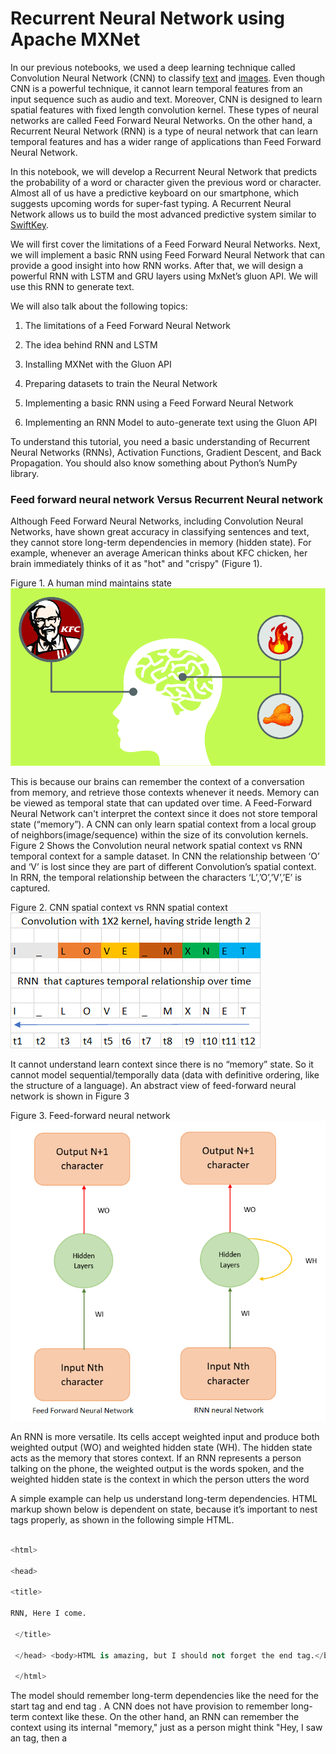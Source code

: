# Recurrent Neural Network using Apache MXNet

In our previous notebooks, we used a deep learning technique called Convolution Neural Network (CNN) to classify [text](https://www.oreilly.com/ideas/sentiment-analysis-with-apache-mxnet) and [images](https://www.oreilly.com/ideas/classifying-traffic-signs-with-mxnet-an-introduction-to-computer-vision-with-neural-networks). Even though CNN is a powerful technique, it cannot learn temporal features from an input sequence such as audio and text. Moreover, CNN is designed to learn spatial features with fixed length convolution kernel. These types of neural networks are called Feed Forward Neural Networks. On the other hand, a Recurrent Neural Network (RNN) is a type of neural network that can learn temporal features and has a wider range of applications than Feed Forward Neural Network.

In this notebook, we will develop a Recurrent Neural Network that predicts the probability of a word or character given the previous word or character. Almost all of us have a predictive keyboard on our smartphone, which suggests upcoming words for super-fast typing. A Recurrent Neural Network allows us to build the most advanced predictive system similar to [SwiftKey](https://blog.swiftkey.com/swiftkey-debuts-worlds-first-smartphone-keyboard-powered-by-neural-networks/).

We will first cover the limitations of a Feed Forward Neural Networks. Next, we will implement a basic RNN using Feed Forward Neural Network that can provide a good insight into how RNN works. After that, we will design a powerful RNN with LSTM and GRU layers using MxNet’s gluon API. We will use this RNN to generate text.

We will also talk about the following topics:

1. The limitations of a Feed Forward Neural Network

2. The idea behind RNN and LSTM

3. Installing MXNet with the Gluon API

4. Preparing datasets to train the Neural Network

5. Implementing a basic RNN using a Feed Forward Neural Network

6. Implementing an RNN Model to auto-generate text using the Gluon API

To understand this tutorial, you need a basic understanding of Recurrent Neural Networks (RNNs), Activation Functions, Gradient Descent, and Back Propagation. You should also know something about Python’s NumPy library.

### Feed forward neural network Versus Recurrent Neural network

Although Feed Forward Neural Networks, including Convolution Neural Networks, have shown great accuracy in classifying sentences and text, they cannot store long-term dependencies in memory (hidden state). For example, whenever an average American thinks about KFC chicken, her brain immediately thinks of it as "hot" and "crispy" (Figure 1).

Figure 1. A human mind maintains state <br /> ![Alt text](images/KFC_Thinking01.jpg?raw=true "Understanding context")

This is because our brains can remember the context of a conversation from memory, and retrieve those contexts whenever it needs. Memory can be viewed as temporal state that can updated over time.  A Feed-Forward Neural Network can't interpret the context since it does not store temporal state (“memory”). A CNN can only learn spatial context from a local group of neighbors(image/sequence) within the size of its convolution kernels. Figure 2 Shows the Convolution neural network spatial context vs RNN temporal  context for a sample dataset. In CNN the relationship between ‘O’ and ‘V’ is lost since they are part of different Convolution’s spatial context. In RRN, the temporal relationship between the characters ‘L’,’O’,’V’,’E’ is captured. <br />

Figure 2. CNN spatial context vs RNN spatial context <br /> ![Alt text](images/cnnvsrnn.png?raw=true "RNN vs CNN")
	
 It cannot understand learn context since there is no “memory” state. So it cannot model sequential/temporally data (data with definitive ordering, like the structure of a language). An abstract view of feed-forward neural network is shown in Figure 3 <br /> 

Figure 3. Feed-forward neural network <br /> ![Alt text](images/ffn_rnn.png?raw=true "Sequence to Sequence model")

An RNN is more versatile. Its cells accept weighted input and produce both weighted output (WO) and weighted hidden state (WH). The hidden state acts as the memory that stores context. If an RNN represents a person talking on the phone, the weighted output is the words spoken, and the weighted hidden state is the context in which the person utters the word

A simple example can help us understand long-term dependencies. HTML markup shown below is dependent on state, because it’s important to nest tags properly, as shown in the following simple HTML.

```python

<html>

<head>

<title>

RNN, Here I come.

 </title>

 </head> <body>HTML is amazing, but I should not forget the end tag.</body>

 </html>

 ```

The model should remember long-term dependencies like the need for the start tag <html> and end tag </html>. A CNN does not have provision to remember long-term context like these. On the other hand, an RNN can remember the context using its internal "memory," just as a person might think "Hey, I saw an <html> tag, then a <title> tag, so I need to close the <title> tag before closing the <html> tag."

### The intuition behind RNNs

In this section, we will explain the similarity between a feed forward neural network and RNN by building an unrolled version of Vanilla RNN using a feed forward neural network. A Vanilla RNN has a simple hidden state matrix (memory) and is easy to understand and implement.

Suppose we have to predict the 4th character in a stream of text, given the first three characters. To do that, we can design a simple Feed Forward Neural Network as in Figure. 4

Figure 4. Unrolled RNN <br /> ![Alt text](images/unRolled_rnn.png?raw=true "Unrolled RNN") <br />

This is basically a Feed Forward Network where the weights WI (green arrows) and WH (yellow arrows) are shared between some of the layers. This is an unrolled version of [Vanilla RNN](https://towardsdatascience.com/lecture-evolution-from-vanilla-rnn-to-gru-lstms-58688f1da83a), generally referred to as a many-to-one RNN because multiple inputs (3 characters, in this case) are used to predict one character. The RNN can be designed using MxNet as follows:

```python

class UnRolledRNN_Model(Block):

  # This is the initialisation of UnRolled RNN

    def __init__(self,vocab_size, num_embed, num_hidden,**kwargs):

        super(UnRolledRNN_Model, self).__init__(**kwargs)

        self.num_embed = num_embed

        self.vocab_size = vocab_size

        # Use name_scope to give child Blocks appropriate names.

        # It also allows sharing parameters between blocks recursively.

        with self.name_scope():

            self.encoder = nn.Embedding(self.vocab_size, self.num_embed)

            self.dense1 = nn.Dense(num_hidden,activation='relu',flatten=True)

            self.dense2 = nn.Dense(num_hidden,activation='relu',flatten=True)

            self.dense3 = nn.Dense(vocab_size,flatten=True)

    # This is the forward pass of neural network

    def forward(self, inputs):

        emd = self.encoder(inputs)

        #print(emd.shape)

        #since the input is shape(batch_size,input(3 characters))

        # we need to extract 0th, 1st, and 2nd character from each batch

        chararcter1 = emd[:,0,:]

        chararcter2 = emd[:,1,:]

        chararcter3 = emd[:,2,:]

        c1_hidden = self.dense1(chararcter1) # green arrow in diagram for character 1 (WI)

        c2_hidden = self.dense1(chararcter2) # green arrow in diagram for character 2 (WI)

        c3_hidden = self.dense1(chararcter3) # green arrow in diagram for character 3 (WI)

        c1_hidden_2 = self.dense2(c1_hidden)  # yellow arrow in diagram (WH)

        addition_result = F.add(c2_hidden,c1_hidden_2) # Total c1 + c2

        addition_hidden = self.dense2(addition_result) # yellow arrow in diagram (WH)

        addition_result_2 = F.add(addition_hidden,c3_hidden) # Total c1 + c2 + c3

        final_output = self.dense3(addition_result_2)   # The red arrow in diagram (WO)

        return final_output

  ```

Basically, this neural network has embedding layers (emb) followed by 3 dense layers:

Dense1 (with weights WI), which accepts the input

Dense 2 (with weights WH) (an intermediate layer)

Dense3 (with weights WO), which produces the output. We also do some MXNet array addition to combine inputs.

You can check this [blog post](https://www.oreilly.com/ideas/sentiment-analysis-with-apache-mxnet) to learn about embedding layer) and its functionality.  The Dense layers 1, 2, and 3 learn a set of weights that can predict the 4th character given the first 3 characters.

We use [Binary Cross Entropy Loss](https://mxnet.incubator.apache.org/api/python/gluon/loss.html#mxnet.gluon.loss.SigmoidBinaryCrossEntropyLoss) in our model. This model can be folded back and succinctly represented like Figure 5. <br />

Figure 5. Binary Cross Entropy Loss architecture  <br /> ![Alt text](images/RNN.png?raw=true "RNN")  <br />

Figure 5 helps explain the math behind the model, which can be carried out as follows:

```python

hidden_state_at_t = (WI x input + WH x previous_hidden_state)

```

Vanilla RNNs have some limitations. For example, let's say we have a long document containing the sentences "I was born in France during the world war" and "So I can speak French." A Vanilla RNN cannot understand the context of being "born in France" and "I can speak French" if they are far apart in a given document.

In addition to the many-to-one RNN, there are other types of RNN that process such memory-based applications, including the popular sequence-to-sequence RNN (Figure 6)In this sequence-to-sequence RNN, where sequence length is 3, each input is mapped onto a separate output. This helps the model to train faster because we measure loss (the difference between the predicted value and the actual output) at each time instant. Instead of one loss at the end, we can see loss1, loss2, etc., so that we get a better feedback (backpropagation) when training our model.

Figure 6. Sequence-to-sequence RNN <br /> ![Alt text](images/loss.png?raw=true" Sequence to Sequence model") <br />


RNN doesn't provide the capability (at least in practice) to forget the irrelevant context in between the phrases. RNN gives more importance to the most previous hidden state because it cannot give preference to the arbitrary (t-k) hidden state, where t is the current time step and k is the number greater than 0. This is because training an RNN on a long sequence of words can cause the gradient to vanish (when the gradient is small) or to explode (when the gradient is large) during backpropagation. Basically, the [backpropagation algorithm](http://neuralnetworksanddeeplearning.com/chap2.html) multiplies the gradients along the computational graph of the neural network in reverse direction. Hence, when the eigenvalue of the Hidden state matrix is large or small, the gradient becomes unstable. A detailed explanation of the problems with RNN is explained [here](http://citeseerx.ist.psu.edu/viewdoc/download?doi=10.1.1.421.8930&rep=rep1&type=pdf).

### Long Short-Term Memory (LSTM)

To address the problems with Vanilla RNN, the two German researchers Sepp Hochreiter and Juergen Schmidhuber proposed [Long Short-Term Memory](http://www.bioinf.jku.at/publications/older/2604.pdf) (LSTM), a complex RNN unit, as a solution to the vanishing/exploding gradient problem.  Some beautifully illustrated, simple versions of LSTM can be found [here](http://colah.github.io/posts/2015-08-Understanding-LSTMs/) and [here](https://medium.com/mlreview/understanding-lstm-and-its-diagrams-37e2f46f1714). In an abstract sense, we can think LSTM unit as a small neural network that decides the amount of information it needs to preserve (memory) from the previous time step.

## Implementing an LSTM

Now we can try creating our own simple character predictor.

### Preparing your environment

If you're working in the AWS Cloud, you can save yourself a lot of installation work by using an [Amazon SageMaker](https://aws.amazon.com/sagemaker/), pre-configured for deep learning.  If you have done this, skip steps 1-5 below.

If you are using a Conda environment, remember to install pip inside conda by typing 'conda install pip' after you activate an environment.  This will save you a lot of problems down the road.

Here's how to get set up:

1. Install [Anaconda](https://www.continuum.io/downloads), a package manager. It is easier to install Python libraries using Anaconda.

2. Install [scikit-learn](http://scikit-learn.org/stable/install.html), a general-purpose scientific computing library. We'll use this to pre-process our data. You can install it with 'conda install scikit-learn'.

3. Grab the Jupyter Notebook, with 'conda install jupyter notebook'.

4. Get [MXNet](https://github.com/apache/incubator-mxnet/releases), an open source deep learning library. The Python notebook was tested on version 0.12.0 of MxNet, and you can install using pip as follows: pip install mxnet==0.12.0

5. After you activate the anaconda environment, type these commands in it: ‘source activate mxnet'

The consolidated list of commands is:

```bash

conda install pip

pip install opencv-python

conda install scikit-learn

conda install jupyter notebook

pip install mxnet==0.12.0

```

6. You can download the [MXNet notebook for this part of the tutorial](https://github.com/sookinoby/RRN-MxNet/blob/master/Test-rnn.ipynb), where we've created and run all this code, and play with it! Adjust the hyperparameters and experiment with different approaches to neural network architecture.

### Preparing the Data Set

We will use a work of [Friedrich Nietzsche](https://en.wikipedia.org/wiki/Friedrich_Nietzsche) as our dataset.

You can download the data set [here](https://s3.amazonaws.com/text-datasets/nietzsche.txt). You are free to use any other dataset, such as your own chat history, or you can download some datasets from this [site](https://cs.stanford.edu/people/karpathy/char-rnn/). If you use your own chat history as the dataset, you can write a custom predictive text editor for your own lingo. For now, we will stick with Nietzche’s work.

The dataset nietzsche.txt consists of 600901 characters, out of which 86 are unique. We need to convert the entire text to a sequence of numbers.

```python

chars = sorted(list(set(text)))

#maps character to unique index e.g. {a:1,b:2....}

char_indices = dict((c, i) for i, c in enumerate(chars))

#maps indices to characters (1:a,2:b ....)

indices_char = dict((i, c) for i, c in enumerate(chars))

#convert the entire text into sequence

idx = [char_indices[c] for c in text]

```

### Preparing the dataset for Unrolled RNN

Our goal is to convert the data set to a series of inputs and outputs. Each sequence of three characters from the input stream will be stored as the three input characters to our model, with the next character being the output we are trying to train our model to predict. For instance, we would translate the string "I_love_mxnet" into the inputs and outputs shown in Table 1.

Table 1. How predictions are based on an input stream for "I_love_mxnet" ! <br />[Alt text](images/unroll_input.png?raw=true "unrolled input") <br />

The code to do the conversion follows.

 ```python

 #Input for neural network(our basic rnn has 3 inputs, n samples)

cs=3

c1_dat = [idx[i] for i in range(0, len(idx)-1-cs, cs)]

c2_dat = [idx[i+1] for i in range(0, len(idx)-1-cs, cs)]

c3_dat = [idx[i+2] for i in range(0, len(idx)-1-cs, cs)]

#The output of rnn network (single vector)

c4_dat = [idx[i+3] for i in range(0, len(idx)-1-cs, cs)]

#Stacking the inputs to form3 input features

x1 = np.stack(c1_dat[:-2])

x2 = np.stack(c2_dat[:-2])

x3 = np.stack(c3_dat[:-2])

# Concatenate to form the input training set

col_concat = np.array([x1,x2,x3])

t_col_concat = col_concat.T

```

We also batchify the training set in batches of 32, so that each training instance is of shape 32 X 3. Batchifying the input helps us train the model faster.

```python

#Set the batch size as 32, so input is of form 32 X 3

#output is 32 X 1

batch_size = 32

def get_batch(source,label_data, i,batch_size=32):

    bb_size = min(batch_size, source.shape[0] - 1 - i)

    data = source[i : i + bb_size]

    target = label_data[i: i + bb_size]

    #print(target.shape)

    return data, target.reshape((-1,))

```

### Preparing the dataset for gluon RNN

In the previous section, we prepared the dataset to predict the 4th character in input, given the previous 3 characters. In this section, we will generalize the algorithm to predict the nth character given a sequence with arbitrary length of n-1. This is very similar to preparing the dataset for unrolled RNN, except for the shape of the input. The dataset should be ordered in the shape (number of example X batch_size). Now, let us divide the sample dataset into batches as shown below: in Table 2.

Table 2. Batched input
![Alt text]<br />(images/batch3.png?raw=true "batch reshape") <br />

We have converted the input sequence to a batch size of 3 and a sequence length of 4. By transforming it this way, we lose the temporal relationship between many adjacent characters, such as  'O' and 'V' or 'M' and 'X'. For example, ‘V' follows ‘O'  in the input sequence but ‘V' and ‘O' belong to different batches; The only reason we batch the input sequence is to train our model faster. The following Python function does the batching of input:

```python

def rnn_batch(data, batch_size):

    """Reshape data into (num_example, batch_size)"""

    nbatch = data.shape[0] // batch_size

    data = data[:nbatch * batch_size]

    data = data.reshape((batch_size, nbatch)).T

    return data

```

Table 3 shows another example with batch size 2 ![Alt text]<br />(images/batch4.png?raw=true "batch reshape") <br /> and sequence length of 6.  It is very easy to generate the an input sequence of arbitrary length from a given batch. For example, if we want to generate a sequence of length 3 from a batch size of 2, we can do so easily using the following code.

```python

#get the batch

def get_batch(source, i,seq):

    seq_len = min(seq, source.shape[0] - 1 - i)

    data = source[i : i + seq_len]

    target = source[i + 1 : i + 1 + seq_len]

    return data, target.reshape((-1,))

```

During our training, we define an input sequence length of 100 as a hyperparameter. This may require fine tuning for the best output.

### Designing RNN in Gluon

Next, we define a class that allows us to create two RNN models that we have chosen for our example: GRU [(Gated Recurrent Unit)](https://mxnet.incubator.apache.org/api/python/gluon.html#mxnet.gluon.rnn.GRU) and [LSTM](https://mxnet.incubator.apache.org/api/python/gluon.html#mxnet.gluon.rnn.LSTM). GRU is a simpler version of LSTM and performs equally well. You can find a comparison study [here](https://arxiv.org/abs/1412.3555). The models are created with the following Python snippet:

```python

# Class to create model objects.

class GluonRNNModel(gluon.Block):

    """A model with an encoder, recurrent layer, and a decoder."""

    def __init__(self, mode, vocab_size, num_embed, num_hidden,

                 num_layers, dropout=0.5, **kwargs):

        super(GluonRNNModel, self).__init__(**kwargs)

        with self.name_scope():

            self.drop = nn.Dropout(dropout)

            self.encoder = nn.Embedding(vocab_size, num_embed,

                                        weight_initializer = mx.init.Uniform(0.1))

            if mode == 'lstm':

                self.rnn = rnn.LSTM(num_hidden, num_layers, dropout=dropout,

                                    input_size=num_embed)

            elif mode == 'gru':

                self.rnn = rnn.GRU(num_hidden, num_layers, dropout=dropout,

                                   input_size=num_embed)

            else:

                self.rnn = rnn.RNN(num_hidden, num_layers, activation='relu', dropout=dropout,

                                   input_size=num_embed)

            self.decoder = nn.Dense(vocab_size, in_units = num_hidden)

            self.num_hidden = num_hidden



 #define the forward pass of the neural network

    def forward(self, inputs, hidden):

        emb = self.drop(self.encoder(inputs))

        output, hidden = self.rnn(emb, hidden)

        output = self.drop(output)

        decoded = self.decoder(output.reshape((-1, self.num_hidden)))

        return decoded, hidden

    #Initial state of network

    def begin_state(self, *args, **kwargs):

        return self.rnn.begin_state(*args, **kwargs)

```

The constructor of the class creates the neural units that will be used in our forward pass. The constructor is parameterized by the type of RNN layer to use: LSTM, GRU, or Vanilla RNN.  The forward pass method will be called when training the model to generate the loss associated with the training data.

The forward pass function starts by creating an [embedding layer](https://mxnet.incubator.apache.org/api/python/gluon.html#mxnet.gluon.nn.Embedding) for the input character. You can look at our [previous blog post](https://www.oreilly.com/ideas/sentiment-analysis-with-apache-mxnet) for more details on embedding. The output of the embedding layer is provided as input to the RNN. The RNN returns an output as well as the hidden state. A dropout layer keeps the model from memorizing the input-output mapping, to prevent overfitting.   The output produced by the RNN is passed to a decoder (dense unit), which predicts the next character in the neural network and also generates the loss during the training phase.

We also have a "begin state" function that initializses the initial hidden state of the model.

### Training the neural network

After defining the network, now, we have to train the neural network so that it learns.

```python

def trainGluonRNN(epochs,train_data,seq=seq_length):

    for epoch in range(epochs):

        total_L = 0.0

        hidden = model.begin_state(func = mx.nd.zeros, batch_size = batch_size, ctx = context)

        for ibatch, i in enumerate(range(0, train_data.shape[0] - 1, seq_length)):

            data, target = get_batch(train_data, i,seq)

            hidden = detach(hidden)

            with autograd.record():

                output, hidden = model(data, hidden)

                L = loss(output, target) # this is total loss associated with seq_length

                L.backward()

            grads = [i.grad(context) for i in model.collect_params().values()]

            # Here gradient is for the whole batch.

            # So we multiply max_norm by batch_size and seq_length to balance it.

            gluon.utils.clip_global_norm(grads, clip * seq_length * batch_size)

            trainer.step(batch_size)

            total_L += mx.nd.sum(L).asscalar()

```

Each epoch starts by initializing the hidden units to zero. While training each batch, we detach the hidden unit from computational graph so that we don't back propagate the gradient beyond the sequence length (100 in our case). If we don't detach the hidden state, the gradient is passed to the beginning of hidden state (t=0). After detaching, we calculate the loss and use the backward function to back-propagate the loss in order to fine tune the weights. We also normalize the gradient by multiplying it by the sequence length and batch size.

### Text generation

Once the model is trained with the input data, we can generate random text similar to the input data. The weights of the trained model (200 epochs) with sequence length of 100  is available [here](https://www.dropbox.com/s/7b1fw94s1em5po0/gluonlstm_2?dl=0). You can download the model weights and load it using the [model.load_params](https://mxnet.incubator.apache.org/api/python/module/module.html?highlight=load#mxnet.module.BaseModule.load_params) function.

Next, we will use this model to generate text similar to the text in the “nietzsche” input. To generate sequence of arbitrary length, we use the output generated by the model as the input for the next iteration.

To generate text, we initialize the hidden state.

```python

 hidden = model.begin_state(func = mx.nd.zeros, batch_size = batch_size, ctx=context)

```

Remember, we don't have to reset the hidden state because we don't back propagate the loss to fine tune the weights.

Then, we reshape the input sequence vector to a shape that the RNN model accepts.

```python

 sample_input = mx.nd.array(np.array([idx[0:seq_length]]).T

                                ,ctx=context)

```

Then we look at the argmax of the output produced by the network. generate output char 'c'.

```python

output,hidden = model(sample_input,hidden)

output,hidden = model(sample_input,hidden)

index = mx.nd.argmax(output, axis=1)

index = index.asnumpy()

count = count + 1

```

Then append output char 'c' to the input string

```python

sample_input = mx.nd.array(np.array([idx[0:seq_length]]).T,ctx=context)

new_string = new_string + indices_char[index[-1]]

input_string = input_string[1:] + indices_char[index[-1]]

```

Next, slice the first character of the input string.

```python

 new_string = new_string + indices_char[index[-1]]

        input_string = input_string[1:] + indices_char[index[-1]]

```

The following code generates “nietzsche” like text of arbitrary length.

```python

# a nietzsche like text generator

import sys

def generate_random_text(model,input_string,seq_length,batch_size,sentence_length_to_generate):

    count = 0

    new_string = ''

    cp_input_string = input_string

    hidden = model.begin_state(func = mx.nd.zeros, batch_size = batch_size, ctx=context)

    while count < sentence_length_to_generate:

        idx = [char_indices[c] for c in input_string]

        if(len(input_string) != seq_length):

            print(len(input_string))

            raise ValueError('there was a error in the input ')

        sample_input = mx.nd.array(np.array([idx[0:seq_length]]).T

                                ,ctx=context)

        output,hidden = model(sample_input,hidden)

        index = mx.nd.argmax(output, axis=1)

        index = index.asnumpy()

        count = count + 1

        new_string = new_string + indices_char[index[-1]]

        input_string = input_string[1:] + indices_char[index[-1]]

    print(cp_input_string + new_string)

```

If you look at the text generated, we will notice that the model has learned open and close quotations(""). It has a definite structure and looks similar to 'nietzsche'.

You can also train a model on your chat history to predict the next character you will type.

In our next article, we will take a look at generative models*, especially Generative Adversarial Networks, a powerful model that can generate new data from a given input dataset.

*Note - Although RNN model is used to generate text, it is not actually a 'Generative Model' in the strict sense. This [pdf document](https://arxiv.org/pdf/1703.01898.pdf) clearly illustrates the difference between a  generative model and discriminative model for text classification.


